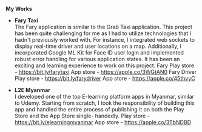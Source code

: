 **My Works**

- **Fary Taxi**\
The Fary application is similar to the Grab Taxi application. This project has been quite challenging for me as I had to utilize technologies that I hadn't previously worked with. For instance, I integrated web sockets to display real-time driver and user locations on a map. Additionally, I incorporated Google ML Kit for Face ID user login and implemented robust error handling for various application states. It has been an exciting and learning experience to work on this project.
Fary
Play store - https://bit.ly/farytaxi
App store - https://apple.co/3WGtAN0 
Fary Driver
Play store - https://bit.ly/farydriver 
App store - https://apple.co/45thvyC

- **L2E Myanmar**\
I developed one of the top E-learning platform apps in Myanmar, similar to Udemy. Starting from scratch, I took the responsibility of building this app and handled the entire process of publishing it on both the Play Store and the App Store single- handedly.
Play store - https://bit.ly/elearningmyanmar
App store - https://apple.co/3TbNDBD
